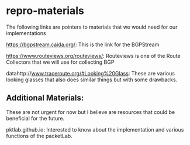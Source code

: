 # repro-materials
The following links are pointers to materials that we would need for our implementations

https://bgpstream.caida.org/: This is the link for the BGPStream

https://www.routeviews.org/routeviews/: Routeviews is one of the Route Collectors that we will use for collecting BGP

datahttp://www.traceroute.org/#Looking%20Glass: These are various looking glasses that also does similar things but with some drawbacks.


## Additional Materials: 
These are not urgent for now but I believe are resources that could be beneficial for the future.

pktlab.github.io: Interested to know about the implementation and various functions of the packetLab.

